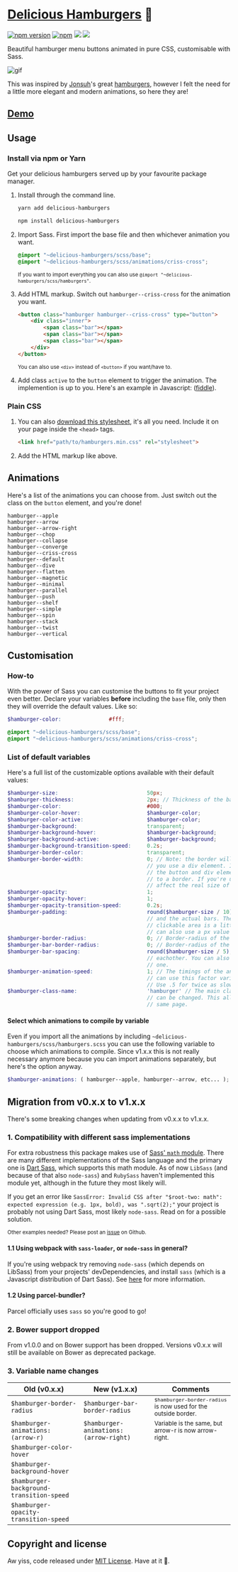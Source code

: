 # [Delicious Hamburgers](https://kapoko.github.io/delicious-hamburgers) 🍔

[![npm version](https://img.shields.io/npm/v/delicious-hamburgers.svg)](https://www.npmjs.com/package/delicious-hamburgers)
[![npm](https://img.shields.io/npm/dm/delicious-hamburgers.svg)]()
![](https://github.com/kapoko/delicious-hamburgers/workflows/Release/badge.svg)
![](https://github.com/kapoko/delicious-hamburgers/workflows/Build%Site/badge.svg)

Beautiful hamburger menu buttons animated in pure CSS, customisable with Sass.

![gif](https://i.imgur.com/oVL1Zva.gif)

This was inspired by [Jonsuh](https://github.com/jonsuh)'s great [hamburgers](https://github.com/jonsuh/hamburgers), however I felt the need for a little more elegant and modern animations, so here they are! 

## [Demo](https://kapoko.github.io/delicious-hamburgers)

## Usage

### Install via npm or Yarn

Get your delicious hamburgers served up by your favourite package manager.

1. Install through the command line.

    ```bash
    yarn add delicious-hamburgers
    ```
    ```bash
    npm install delicious-hamburgers
    ```

2. Import Sass. First import the base file and then whichever animation you want. 
    
    ```scss
    @import "~delicious-hamburgers/scss/base";
    @import "~delicious-hamburgers/scss/animations/criss-cross";
    ```

    <sup>If you want to import everything you can also use `@import "~delicious-hamburgers/scss/hamburgers"`.</sup>

3. Add HTML markup. Switch out `hamburger--criss-cross` for the animation you want.

    ```html
    <button class="hamburger hamburger--criss-cross" type="button">
        <div class="inner">
            <span class="bar"></span>
            <span class="bar"></span>
            <span class="bar"></span>
        </div>
    </button>
    ```

    <sup>You can also use `<div>` instead of `<button>` if you want/have to.</sup>

4. Add class `active` to the `button` element to trigger the animation. The implemention is up to you. Here's an example in Javascript: ([fiddle](https://jsfiddle.net/kapoko/03wdj278/6/)).

### Plain CSS

1. You can also [download this stylesheet](https://github.com/kapoko/delicious-hamburgers/releases/latest/download/hamburgers.min.css), it's all you need. Include it on your page inside the `<head>` tags.

    ```html
    <link href="path/to/hamburgers.min.css" rel="stylesheet">
    ```

2. Add the HTML markup like above.

## Animations

Here's a list of the animations you can choose from. Just switch out the class on the `button` element, and you're done! 

```
hamburger--apple
hamburger--arrow
hamburger--arrow-right
hamburger--chop
hamburger--collapse
hamburger--converge
hamburger--criss-cross
hamburger--default
hamburger--dive
hamburger--flatten
hamburger--magnetic
hamburger--minimal
hamburger--parallel
hamburger--push
hamburger--shelf
hamburger--simple
hamburger--spin
hamburger--stack
hamburger--twist
hamburger--vertical
```

## Customisation

### How-to 

With the power of Sass you can customise the buttons to fit your project even better. Declare your variables **before** including the `base` file, only then they will override the default values. Like so: 

```scss
$hamburger-color:               #fff;

@import "~delicious-hamburgers/scss/base";
@import "~delicious-hamburgers/scss/animations/criss-cross";
```

### List of default variables

Here's a full list of the customizable options available with their default values:

```scss
$hamburger-size:                            50px;
$hamburger-thickness:                       2px; // Thickness of the bars
$hamburger-color:                           #000;
$hamburger-color-hover:                     $hamburger-color;
$hamburger-color-active:                    $hamburger-color;
$hamburger-background:                      transparent;
$hamburger-background-hover:                $hamburger-background;
$hamburger-background-active:               $hamburger-background;
$hamburger-background-transition-speed:     0.2s;
$hamburger-border-color:                    transparent;
$hamburger-border-width:                    0; // Note: the border will always act like it's inset, even if 
                                            // you use a div element. I wanted to keep consistency between 
                                            // the button and div element, which normally react differently 
                                            // to a border. If you're using a div element, changing this won't 
                                            // affect the real size of the button.
$hamburger-opacity:                         1;
$hamburger-opacity-hover:                   1;
$hamburger-opacity-transition-speed:        0.2s;
$hamburger-padding:                         round($hamburger-size / 10); // The space between the button border 
                                            // and the actual bars. There's a little padding by default so the 
                                            // clickable area is a little bigger than the visual button. You 
                                            // can also use a px value here instead of a relative one.
$hamburger-border-radius:                   0; // Border-radius of the button.
$hamburger-bar-border-radius:               0; // Border-radius of the bars.
$hamburger-bar-spacing:                     round($hamburger-size / 5); // How far the bars are apart from 
                                            // eachother. You can also use a px value here instead of a relative 
                                            // one.
$hamburger-animation-speed:                 1; // The timings of the animations are carefully chosen. But you 
                                            // can use this factor variable to slow down or speed up the animations. 
                                            // Use .5 for twice as slow, 2 for twice as fast etc.
$hamburger-class-name:                      'hamburger' // The main class and prefixes of the animation classes 
                                            // can be changed. This allows for different styled buttons on the 
                                            // same page.
```

#### Select which animations to compile by variable

Even if you import all the animations by including `~delicious-hamburgers/scss/hamburgers.scss` you can use the following variable to choose which animations to compile. Since v1.x.x this is not really necessary anymore because you can import animations separately, but here's the option anyway. 

```scss
$hamburger-animations: ( hamburger--apple, hamburger--arrow, etc... );
```

## Migration from v0.x.x to v1.x.x

There's some breaking changes when updating from v0.x.x to v1.x.x.

### 1. Compatibility with different sass implementations

For extra robustness this package makes use of [Sass' `math` module](https://sass-lang.com/documentation/modules/math). There are many different implementations of the Sass language and the primary one is [Dart Sass](https://sass-lang.com/dart-sass), which supports this math module. As of now `LibSass` (and because of that also `node-sass`) and `RubySass` haven't implemented this module yet, although in the future they most likely will.

If you get an error like `SassError: Invalid CSS after "$root-two: math": expected expression (e.g. 1px, bold), was ".sqrt(2);"` your project is probably not using Dart Sass, most likely `node-sass`. Read on for a possible solution.

<sup>Other examples needed? Please post an [issue](https://github.com/kapoko/delicious-hamburgers/issues) on Github.</sup>

#### 1.1 Using webpack with `sass-loader`, or `node-sass` in general?

If you're using webpack try removing `node-sass` (which depends on LibSass) from your projects' devDependencies, and install `sass` (which is a Javascript distribution of Dart Sass). See [here](https://webpack.js.org/loaders/sass-loader/#implementation) for more information.

#### 1.2 Using parcel-bundler?

Parcel officially uses `sass` so you're good to go!

### 2. Bower support dropped

From v1.0.0 and on Bower support has been dropped. Versions v0.x.x will still be available on Bower as deprecated package.

### 3. Variable name changes

Old (v0.x.x) | New (v1.x.x) | Comments
--- | --- | ---
`$hamburger-border-radius` | `$hamburger-bar-border-radius` | <sup>`$hamburger-border-radius` is now used for the outside border.</sup>
`$hamburger-animations: (arrow-r)` | `$hamburger-animations: (arrow-right)` | <sup>Variable is the same, but arrow-r is now arrow-right.</sup>
| `$hamburger-color-hover` |
| `$hamburger-background-hover` |
| `$hamburger-background-transition-speed` |
| `$hamburger-opacity-transition-speed` |

## Copyright and license

Aw yiss, code released under [MIT License](https://github.com/kapoko/delicious-hamburgers/blob/master/LICENSE). Have at it 🤘.
